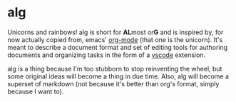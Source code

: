 # alg

Unicorns and rainbows! alg is short for **AL**most or**G** and is inspired by, for now actually copied from, emacs' [org-mode](https://orgmode.org/) (that one is the unicorn). It's meant to describe a document format and set of editing tools for authoring documents and organizing tasks in the form of a [vscode](https://code.visualstudio.com/) extension.

alg is a thing because I'm too stubborn to stop reinventing the wheel, but some original ideas will become a thing in due time. Also, alg will become a superset of markdown (not because it's better than org's format, simply because I want to).
